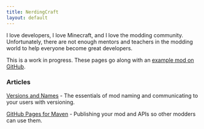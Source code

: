 ```yaml
---
title: NerdingCraft
layout: default
---
```


I love developers, I love Minecraft, and I love the modding
community. Unfortunately, there are not enough mentors and teachers in
the modding world to help everyone become great developers.

This is a work in progress. These pages go along with an
[example mod on GitHub](http://github.com/kylev/nerdingcraft).


### Articles

[Versions and Names](versions-and-names.html) - The essentials of mod
naming and communicating to your users with versioning.

[GitHub Pages for Maven](github-pages-for-maven.html) - Publishing
your mod and APIs so other modders can use them.
